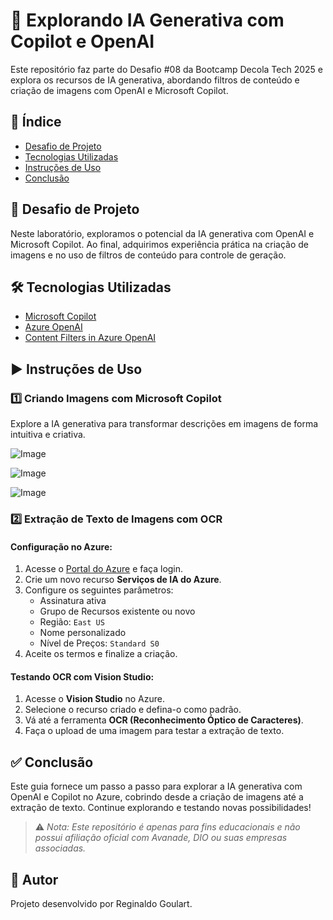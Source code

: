 # 🚀 Explorando IA Generativa com Copilot e OpenAI

Este repositório faz parte do Desafio #08 da Bootcamp Decola Tech 2025 e explora os recursos de IA generativa, abordando filtros de conteúdo e criação de imagens com OpenAI e Microsoft Copilot.

## 📌 Índice

- [Desafio de Projeto](#desafio-de-projeto)
- [Tecnologias Utilizadas](#tecnologias-utilizadas)
- [Instruções de Uso](#instruções-de-uso)
- [Conclusão](#conclusão)

## 🎯 Desafio de Projeto

Neste laboratório, exploramos o potencial da IA generativa com OpenAI e Microsoft Copilot. Ao final, adquirimos experiência prática na criação de imagens e no uso de filtros de conteúdo para controle de geração.

## 🛠️ Tecnologias Utilizadas
- [Microsoft Copilot](https://www.microsoft.com/copilot)
- [Azure OpenAI](https://azure.microsoft.com/pt-br/products/cognitive-services/openai-service/)
- [Content Filters in Azure OpenAI](https://learn.microsoft.com/en-us/azure/ai-services/openai/)

## ▶️ Instruções de Uso

### 1️⃣ Criando Imagens com Microsoft Copilot
Explore a IA generativa para transformar descrições em imagens de forma intuitiva e criativa.

![Image](https://github.com/user-attachments/assets/5f346ca7-1634-46a5-9d36-6268aaeaae1c)

![Image](https://github.com/user-attachments/assets/95fcf5b4-25bd-4f8f-b991-875380667850)

![Image](https://github.com/user-attachments/assets/bfdcb3a6-a359-4809-9f18-4724ebd365aa)

### 2️⃣ Extração de Texto de Imagens com OCR

#### Configuração no Azure:

1. Acesse o [Portal do Azure](https://portal.azure.com/) e faça login.
2. Crie um novo recurso **Serviços de IA do Azure**.
3. Configure os seguintes parâmetros:
   - Assinatura ativa
   - Grupo de Recursos existente ou novo
   - Região: `East US`
   - Nome personalizado
   - Nível de Preços: `Standard S0`
4. Aceite os termos e finalize a criação.

#### Testando OCR com Vision Studio:

1. Acesse o **Vision Studio** no Azure.
2. Selecione o recurso criado e defina-o como padrão.
3. Vá até a ferramenta **OCR (Reconhecimento Óptico de Caracteres)**.
4. Faça o upload de uma imagem para testar a extração de texto.

## ✅ Conclusão

Este guia fornece um passo a passo para explorar a IA generativa com OpenAI e Copilot no Azure, cobrindo desde a criação de imagens até a extração de texto. Continue explorando e testando novas possibilidades!

> ⚠️ *Nota: Este repositório é apenas para fins educacionais e não possui afiliação oficial com Avanade, DIO ou suas empresas associadas.*

## 📢 Autor

Projeto desenvolvido por Reginaldo Goulart. 



